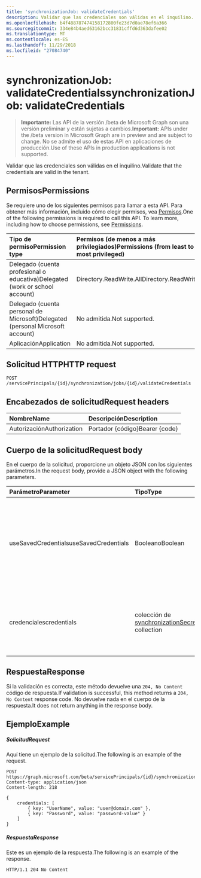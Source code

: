 ```yaml
---
title: 'synchronizationJob: validateCredentials'
description: Validar que las credenciales son válidas en el inquilino.
ms.openlocfilehash: b4f488787474158172800fe23d7d0ae78ef6a366
ms.sourcegitcommit: 334e84b4aed63162bcc31831cffd6d363dafee02
ms.translationtype: MT
ms.contentlocale: es-ES
ms.lasthandoff: 11/29/2018
ms.locfileid: "27084740"
---
```

# <a name="synchronizationjob-validatecredentials"></a><span data-ttu-id="94cf0-103">synchronizationJob: validateCredentials</span><span class="sxs-lookup"><span data-stu-id="94cf0-103">synchronizationJob: validateCredentials</span></span>

> <span data-ttu-id="94cf0-104">**Importante:** Las API de la versión /beta de Microsoft Graph son una versión preliminar y están sujetas a cambios.</span><span class="sxs-lookup"><span data-stu-id="94cf0-104">**Important:** APIs under the /beta version in Microsoft Graph are in preview and are subject to change.</span></span> <span data-ttu-id="94cf0-105">No se admite el uso de estas API en aplicaciones de producción.</span><span class="sxs-lookup"><span data-stu-id="94cf0-105">Use of these APIs in production applications is not supported.</span></span>

<span data-ttu-id="94cf0-106">Validar que las credenciales son válidas en el inquilino.</span><span class="sxs-lookup"><span data-stu-id="94cf0-106">Validate that the credentials are valid in the tenant.</span></span>

## <a name="permissions"></a><span data-ttu-id="94cf0-107">Permisos</span><span class="sxs-lookup"><span data-stu-id="94cf0-107">Permissions</span></span>
<span data-ttu-id="94cf0-p102">Se requiere uno de los siguientes permisos para llamar a esta API. Para obtener más información, incluido cómo elegir permisos, vea [Permisos](/graph/permissions-reference).</span><span class="sxs-lookup"><span data-stu-id="94cf0-p102">One of the following permissions is required to call this API. To learn more, including how to choose permissions, see [Permissions](/graph/permissions-reference).</span></span>

|<span data-ttu-id="94cf0-110">Tipo de permiso</span><span class="sxs-lookup"><span data-stu-id="94cf0-110">Permission type</span></span>                        | <span data-ttu-id="94cf0-111">Permisos (de menos a más privilegiados)</span><span class="sxs-lookup"><span data-stu-id="94cf0-111">Permissions (from least to most privileged)</span></span>              |
|:--------------------------------------|:---------------------------------------------------------|
|<span data-ttu-id="94cf0-112">Delegado (cuenta profesional o educativa)</span><span class="sxs-lookup"><span data-stu-id="94cf0-112">Delegated (work or school account)</span></span>     |<span data-ttu-id="94cf0-113">Directory.ReadWrite.All</span><span class="sxs-lookup"><span data-stu-id="94cf0-113">Directory.ReadWrite.All</span></span>  |
|<span data-ttu-id="94cf0-114">Delegado (cuenta personal de Microsoft)</span><span class="sxs-lookup"><span data-stu-id="94cf0-114">Delegated (personal Microsoft account)</span></span> |<span data-ttu-id="94cf0-115">No admitida.</span><span class="sxs-lookup"><span data-stu-id="94cf0-115">Not supported.</span></span> |
|<span data-ttu-id="94cf0-116">Aplicación</span><span class="sxs-lookup"><span data-stu-id="94cf0-116">Application</span></span>                            |<span data-ttu-id="94cf0-117">No admitida.</span><span class="sxs-lookup"><span data-stu-id="94cf0-117">Not supported.</span></span>| 

## <a name="http-request"></a><span data-ttu-id="94cf0-118">Solicitud HTTP</span><span class="sxs-lookup"><span data-stu-id="94cf0-118">HTTP request</span></span>
<!-- { "blockType": "ignored" } -->
```http
POST /servicePrincipals/{id}/synchronization/jobs/{id}/validateCredentials

```
## <a name="request-headers"></a><span data-ttu-id="94cf0-119">Encabezados de solicitud</span><span class="sxs-lookup"><span data-stu-id="94cf0-119">Request headers</span></span>
| <span data-ttu-id="94cf0-120">Nombre</span><span class="sxs-lookup"><span data-stu-id="94cf0-120">Name</span></span>       | <span data-ttu-id="94cf0-121">Descripción</span><span class="sxs-lookup"><span data-stu-id="94cf0-121">Description</span></span>|
|:---------------|:----------|
| <span data-ttu-id="94cf0-122">Autorización</span><span class="sxs-lookup"><span data-stu-id="94cf0-122">Authorization</span></span>  | <span data-ttu-id="94cf0-123">Portador {código}</span><span class="sxs-lookup"><span data-stu-id="94cf0-123">Bearer {code}</span></span>|

## <a name="request-body"></a><span data-ttu-id="94cf0-124">Cuerpo de la solicitud</span><span class="sxs-lookup"><span data-stu-id="94cf0-124">Request body</span></span>
<span data-ttu-id="94cf0-125">En el cuerpo de la solicitud, proporcione un objeto JSON con los siguientes parámetros.</span><span class="sxs-lookup"><span data-stu-id="94cf0-125">In the request body, provide a JSON object with the following parameters.</span></span>

| <span data-ttu-id="94cf0-126">Parámetro</span><span class="sxs-lookup"><span data-stu-id="94cf0-126">Parameter</span></span>    | <span data-ttu-id="94cf0-127">Tipo</span><span class="sxs-lookup"><span data-stu-id="94cf0-127">Type</span></span>   |<span data-ttu-id="94cf0-128">Descripción</span><span class="sxs-lookup"><span data-stu-id="94cf0-128">Description</span></span>|
|:---------------|:--------|:----------|
|<span data-ttu-id="94cf0-129">useSavedCredentials</span><span class="sxs-lookup"><span data-stu-id="94cf0-129">useSavedCredentials</span></span>|<span data-ttu-id="94cf0-130">Booleano</span><span class="sxs-lookup"><span data-stu-id="94cf0-130">Boolean</span></span>|<span data-ttu-id="94cf0-131">Cuando `true`, el `credentials` se ignorará el parámetro y en su lugar se validará las credenciales guardadas anteriormente (si hay alguno).</span><span class="sxs-lookup"><span data-stu-id="94cf0-131">When `true`, the `credentials` parameter will be ignored and the previously saved credentials (if any) will be validated instead.</span></span> |
|<span data-ttu-id="94cf0-132">credenciales</span><span class="sxs-lookup"><span data-stu-id="94cf0-132">credentials</span></span>|<span data-ttu-id="94cf0-133">colección de [synchronizationSecretKeyStringValuePair](../resources/synchronization-secretkeystringvaluepair.md)</span><span class="sxs-lookup"><span data-stu-id="94cf0-133">[synchronizationSecretKeyStringValuePair](../resources/synchronization-secretkeystringvaluepair.md) collection</span></span>|<span data-ttu-id="94cf0-134">Credenciales para validar.</span><span class="sxs-lookup"><span data-stu-id="94cf0-134">Credentials to validate.</span></span> <span data-ttu-id="94cf0-135">Cuándo se omite la `useSavedCredentials` parámetro es `true`.</span><span class="sxs-lookup"><span data-stu-id="94cf0-135">Ignored when the `useSavedCredentials` parameter is `true`.</span></span>|

## <a name="response"></a><span data-ttu-id="94cf0-136">Respuesta</span><span class="sxs-lookup"><span data-stu-id="94cf0-136">Response</span></span>
<span data-ttu-id="94cf0-137">Si la validación es correcta, este método devuelve una `204, No Content` código de respuesta.</span><span class="sxs-lookup"><span data-stu-id="94cf0-137">If validation is successful, this method returns a `204, No Content` response code.</span></span> <span data-ttu-id="94cf0-138">No devuelve nada en el cuerpo de la respuesta.</span><span class="sxs-lookup"><span data-stu-id="94cf0-138">It does not return anything in the response body.</span></span>

## <a name="example"></a><span data-ttu-id="94cf0-139">Ejemplo</span><span class="sxs-lookup"><span data-stu-id="94cf0-139">Example</span></span>

##### <a name="request"></a><span data-ttu-id="94cf0-140">Solicitud</span><span class="sxs-lookup"><span data-stu-id="94cf0-140">Request</span></span>
<span data-ttu-id="94cf0-141">Aquí tiene un ejemplo de la solicitud.</span><span class="sxs-lookup"><span data-stu-id="94cf0-141">The following is an example of the request.</span></span>
<!-- {
  "blockType": "request",
  "name": "synchronizationjob_validatecredentials"
}-->
```http
POST https://graph.microsoft.com/beta/servicePrincipals/{id}/synchronization/jobs/{id}/validateCredentials
Content-type: application/json
Content-length: 218

{ 
    credentials: [ 
        { key: "UserName", value: "user@domain.com" },
        { key: "Password", value: "password-value" }
    ]
}
```

##### <a name="response"></a><span data-ttu-id="94cf0-142">Respuesta</span><span class="sxs-lookup"><span data-stu-id="94cf0-142">Response</span></span>
<span data-ttu-id="94cf0-143">Este es un ejemplo de la respuesta.</span><span class="sxs-lookup"><span data-stu-id="94cf0-143">The following is an example of the response.</span></span> 
<!-- {
  "blockType": "response",
  "truncated": true,
  "@odata.type": "microsoft.graph.None"
} -->
```http
HTTP/1.1 204 No Content
```

<!-- uuid: 8fcb5dbc-d5aa-4681-8e31-b001d5168d79
2015-10-25 14:57:30 UTC -->
<!-- {
  "type": "#page.annotation",
  "description": "synchronizationJob: validateCredentials",
  "keywords": "",
  "section": "documentation",
  "tocPath": ""
}-->